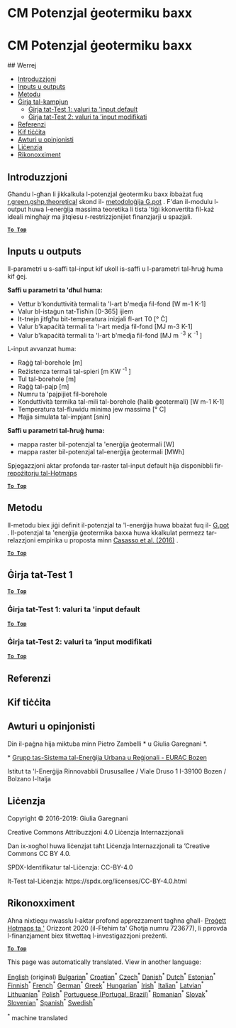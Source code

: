 <h1> <a class="anchor" id="cm-shallow-geothermal-potential" href="#cm-shallow-geothermal-potential"><i class="fa fa-link"></i></a> CM Potenzjal ġeotermiku baxx </h1><h1> <a class="anchor" id="cm-shallow-geothermal-potential" href="#cm-shallow-geothermal-potential"><i class="fa fa-link"></i></a> CM Potenzjal ġeotermiku baxx </h1> ## Werrej <ul><li> <a href="#introduction">Introduzzjoni</a> </li><li> <a href="#inputs-and-outputs">Inputs u outputs</a> </li><li> <a href="#method">Metodu</a> </li><li> <a href="#sample-run">Ġirja tal-kampjun</a> <ul><li> <a href="#test-run-1-default-input-values">Ġirja tat-Test 1: valuri ta &#39;input default</a> </li><li> <a href="#test-run-2-modified-input-values">Ġirja tat-Test 2: valuri ta ’input modifikati</a> </li></ul></li><li> <a href="#references">Referenzi</a> </li><li> <a href="#how-to-cite">Kif tiċċita</a> </li><li> <a href="#authors-and-reviewers">Awturi u opinjonisti</a> </li><li> <a href="#license">Liċenzja</a> </li><li> <a href="#acknowledgement">Rikonoxximent</a> </li></ul><h2> <a class="anchor" id="introduction" href="#introduction"><i class="fa fa-link"></i></a> Introduzzjoni </h2><p> Għandu l-għan li jikkalkula l-potenzjal ġeotermiku baxx ibbażat fuq <a href="https://grass.osgeo.org/grass76/manuals/addons/r.green.gshp.theoretical.html">r.green.gshp.theoretical</a> skond il- <a href="https://www.sciencedirect.com/science/article/pii/S0360544216303358">metodoloġija G.pot</a> . F&#39;dan il-modulu l-output huwa l-enerġija massima teoretika li tista &#39;tiġi kkonvertita fil-każ ideali mingħajr ma jitqiesu r-restrizzjonijiet finanzjarji u spazjali. </p><p><ins> <code><strong><a href="#table-of-contents">To Top</a></strong></code> </ins> </p><h2> <a class="anchor" id="inputs-and-outputs" href="#inputs-and-outputs"><i class="fa fa-link"></i></a> Inputs u outputs </h2><p> Il-parametri u s-saffi tal-input kif ukoll is-saffi u l-parametri tal-ħruġ huma kif ġej. </p><p> <strong>Saffi u parametri ta &#39;dħul huma:</strong> </p><ul><li> Vettur b&#39;konduttività termali ta &#39;l-art b&#39;medja fil-fond [W m-1 K-1] </li><li> Valur bl-istaġun tat-Tisħin [0-365] ijiem </li><li> It-tnejn jitfgħu bit-temperatura inizjali fl-art T0 [° Ċ] </li><li> Valur b&#39;kapaċità termali ta &#39;l-art medja fil-fond [MJ m-3 K-1] </li><li> Valur b&#39;kapaċità termali ta &#39;l-art b&#39;medja fil-fond [MJ m <sup>-3</sup> K <sup>-1</sup> ] </li></ul><p> L-input avvanzat huma: </p><ul><li> Raġġ tal-borehole [m] </li><li> Reżistenza termali tal-spieri [m KW <sup>-1</sup> ] </li><li> Tul tal-borehole [m] </li><li> Raġġ tal-pajp [m] </li><li> Numru ta &#39;pajpijiet fil-borehole </li><li> Konduttività termika tal-mili tal-borehole (ħalib ġeotermali) [W m-1 K-1] </li><li> Temperatura tal-fluwidu minima jew massima [° C] </li><li> Ħajja simulata tal-impjant [snin] </li></ul><p> <strong>Saffi u parametri tal-ħruġ huma:</strong> </p><ul><li> mappa raster bil-potenzjal ta &#39;enerġija ġeotermali [W] </li><li> mappa raster bil-potenzjal tal-enerġija ġeotermali [MWh] </li></ul><p> Spjegazzjoni aktar profonda tar-raster tal-input default hija disponibbli fir- <a href="https://gitlab.com/hotmaps/potential/potential_geothermal_raster">repożitorju tal-Hotmaps</a> </p><p><ins> <code><strong><a href="#table-of-contents">To Top</a></strong></code> </ins> </p><h2> <a class="anchor" id="method" href="#method"><i class="fa fa-link"></i></a> Metodu </h2><p> Il-metodu biex jiġi definit il-potenzjal ta &#39;l-enerġija huwa bbażat fuq il- <a href="https://www.sciencedirect.com/science/article/pii/S0360544216303358">G.pot</a> . Il-potenzjal ta &#39;enerġija ġeotermika baxxa huwa kkalkulat permezz tar-relazzjoni empirika u proposta minn <a href="https://www.sciencedirect.com/science/article/pii/S0360544216303358">Casasso et al. (2016)</a> . </p><p><ins> <code><strong><a href="#table-of-contents">To Top</a></strong></code> </ins> </p><h2> <a class="anchor" id="test-run-1" href="#test-run-1"><i class="fa fa-link"></i></a> Ġirja tat-Test 1 </h2><p><ins> <code><strong><a href="#table-of-contents">To Top</a></strong></code> </ins> </p><h3> <a class="anchor" id="test-run-1--default-input-values" href="#test-run-1--default-input-values"><i class="fa fa-link"></i></a> Ġirja tat-Test 1: valuri ta &#39;input default </h3><p><ins> <code><strong><a href="#table-of-contents">To Top</a></strong></code> </ins> </p><h3> <a class="anchor" id="test-run-2--modified-input-values" href="#test-run-2--modified-input-values"><i class="fa fa-link"></i></a> Ġirja tat-Test 2: valuri ta ’input modifikati </h3><p><ins> <code><strong><a href="#table-of-contents">To Top</a></strong></code> </ins> </p><h2> <a class="anchor" id="references" href="#references"><i class="fa fa-link"></i></a> Referenzi </h2><h2> <a class="anchor" id="how-to-cite" href="#how-to-cite"><i class="fa fa-link"></i></a> Kif tiċċita </h2><h2> <a class="anchor" id="authors-and-reviewers" href="#authors-and-reviewers"><i class="fa fa-link"></i></a> Awturi u opinjonisti </h2><p> Din il-paġna hija miktuba minn Pietro Zambelli * u Giulia Garegnani *. </p><p> * <a href="http://www.eurac.edu/en/research/technologies/renewableenergy/researchfields/Pages/Energy-strategies-and-planning.aspx">Grupp tas-Sistema tal-Enerġija Urbana u Reġjonali - EURAC Bozen</a> </p><p> Istitut ta &#39;l-Enerġija Rinnovabbli Drususallee / Viale Druso 1 I-39100 Bozen / Bolzano l-Italja </p><h2> <a class="anchor" id="license" href="#license"><i class="fa fa-link"></i></a> Liċenzja </h2><p> Copyright © 2016-2019: Giulia Garegnani </p><p> Creative Commons Attribuzzjoni 4.0 Liċenzja Internazzjonali </p><p> Dan ix-xogħol huwa liċenzjat taħt Liċenzja Internazzjonali ta ’Creative Commons CC BY 4.0. </p><p> SPDX-Identifikatur tal-Liċenzja: CC-BY-4.0 </p><p> It-Test tal-Liċenzja: https://spdx.org/licenses/CC-BY-4.0.html </p><h2> <a class="anchor" id="acknowledgement" href="#acknowledgement"><i class="fa fa-link"></i></a> Rikonoxximent </h2><p> Aħna nixtiequ nwasslu l-aktar profond apprezzament tagħna għall- <a href="https://www.hotmaps-project.eu">Proġett Hotmaps ta &#39;</a> Orizzont 2020 (il-Ftehim ta&#39; Għotja numru 723677), li pprovda l-finanzjament biex titwettaq l-investigazzjoni preżenti. </p><p><ins> <code><strong><a href="#table-of-contents">To Top</a></strong></code> </ins> </p>
<!--- THIS IS A SUPER UNIQUE IDENTIFIER -->

This page was automatically translated. View in another language:

[English](../en/CM-Shallow-geothermal-potential) (original) [Bulgarian](../bg/CM-Shallow-geothermal-potential)<sup>\*</sup> [Croatian](../hr/CM-Shallow-geothermal-potential)<sup>\*</sup> [Czech](../cs/CM-Shallow-geothermal-potential)<sup>\*</sup> [Danish](../da/CM-Shallow-geothermal-potential)<sup>\*</sup> [Dutch](../nl/CM-Shallow-geothermal-potential)<sup>\*</sup> [Estonian](../et/CM-Shallow-geothermal-potential)<sup>\*</sup> [Finnish](../fi/CM-Shallow-geothermal-potential)<sup>\*</sup> [French](../fr/CM-Shallow-geothermal-potential)<sup>\*</sup> [German](../de/CM-Shallow-geothermal-potential)<sup>\*</sup> [Greek](../el/CM-Shallow-geothermal-potential)<sup>\*</sup> [Hungarian](../hu/CM-Shallow-geothermal-potential)<sup>\*</sup> [Irish](../ga/CM-Shallow-geothermal-potential)<sup>\*</sup> [Italian](../it/CM-Shallow-geothermal-potential)<sup>\*</sup> [Latvian](../lv/CM-Shallow-geothermal-potential)<sup>\*</sup> [Lithuanian](../lt/CM-Shallow-geothermal-potential)<sup>\*</sup>  [Polish](../pl/CM-Shallow-geothermal-potential)<sup>\*</sup> [Portuguese (Portugal, Brazil)](../pt/CM-Shallow-geothermal-potential)<sup>\*</sup> [Romanian](../ro/CM-Shallow-geothermal-potential)<sup>\*</sup> [Slovak](../sk/CM-Shallow-geothermal-potential)<sup>\*</sup> [Slovenian](../sl/CM-Shallow-geothermal-potential)<sup>\*</sup> [Spanish](../es/CM-Shallow-geothermal-potential)<sup>\*</sup> [Swedish](../sv/CM-Shallow-geothermal-potential)<sup>\*</sup> 

<sup>\*</sup> machine translated

